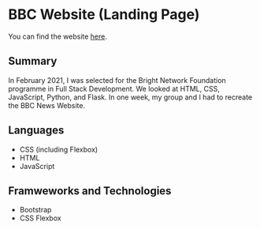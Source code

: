# BBC Website (Landing Page)

You can find the website [here](https://noelledons.github.io/bbc-website/).

## Summary
In February 2021, I was selected for the Bright Network Foundation programme in Full Stack Development. We looked at HTML, CSS, JavaScript, Python, and Flask. In one week, my group and I had to recreate the BBC News Website.

## Languages
- CSS (including Flexbox)
- HTML
- JavaScript

## Framweworks and Technologies
- Bootstrap
- CSS Flexbox
